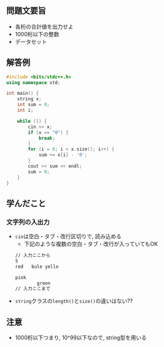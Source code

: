 ## 問題文要旨
- 各桁の合計値を出力せよ
- 1000桁以下の整数
- データセット
## 解答例
```cpp
#include <bits/stdc++.h>
using namespace std;

int main() {
	string x;
	int sum = 0;
	int i;

	while (1) {
		cin >> x;
		if (x == "0") { 
			break; 
		}
		for (i = 0; i < x.size(); i++) {
			sum += x[i] - '0';
		}
		cout << sum << endl;
		sum = 0;
	}
}
```
## 学んだこと
### 文字列の入出力
- `cin`は空白・タブ・改行区切りで, 読み込める
    - 下記のような複数の空白・タブ・改行が入っていてもOK
    ```cmd
    // 入力ここから
    5
    red   bule yello

    pink
            green
    // 入力ここまで
    ```
- `string`クラスの`length()`と`size()`の違いはない??

## 注意
- 1000桁以下つまり, 10^99以下なので, string型を用いる